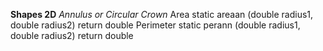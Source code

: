 **Shapes 2D**
_Annulus or Circular Crown_
Area
static areaan (double radius1, double radius2)
return double
Perimeter
static perann (double radius1, double radius2)
return double
